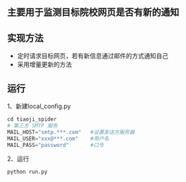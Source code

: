 ## 主要用于监测目标院校网页是否有新的通知
## 实现方法
- 定时请求目标网页，若有新信息通过邮件的方式通知自己
- 采用增量更新的方法
## 运行
1、新建local_config.py
```py
cd tiaoji_spider
# 第三方 SMTP 服务
MAIL_HOST="smtp.***.com"   #设置发送方服务器
MAIL_USER="xxx@***.com"    #用户名
MAIL_PASS="password"       #口令 
```
2、运行
```py
python run.py
```